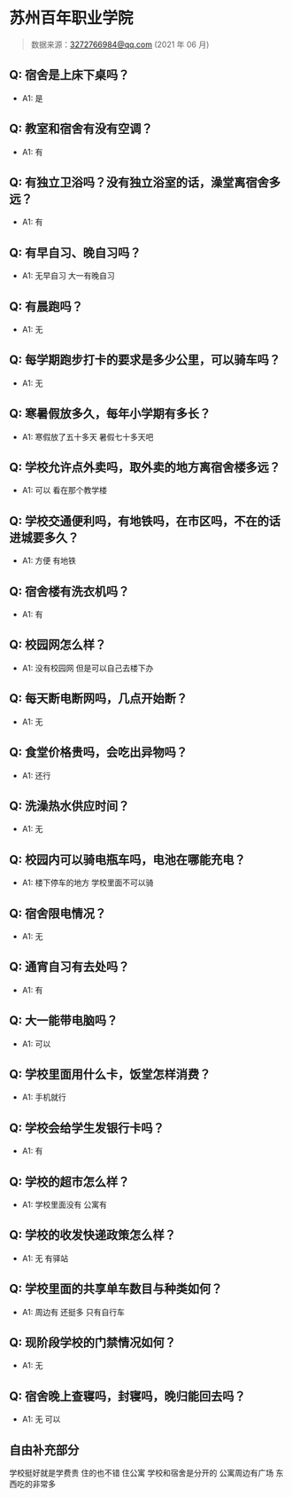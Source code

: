# 苏州百年职业学院

> 数据来源：3272766984@qq.com (2021 年 06 月)

## Q: 宿舍是上床下桌吗？

- A1: 是

## Q: 教室和宿舍有没有空调？

- A1: 有

## Q: 有独立卫浴吗？没有独立浴室的话，澡堂离宿舍多远？

- A1: 有

## Q: 有早自习、晚自习吗？

- A1: 无早自习 大一有晚自习

## Q: 有晨跑吗？

- A1: 无

## Q: 每学期跑步打卡的要求是多少公里，可以骑车吗？

- A1: 无

## Q: 寒暑假放多久，每年小学期有多长？

- A1: 寒假放了五十多天 暑假七十多天吧

## Q: 学校允许点外卖吗，取外卖的地方离宿舍楼多远？

- A1: 可以 看在那个教学楼

## Q: 学校交通便利吗，有地铁吗，在市区吗，不在的话进城要多久？

- A1: 方便 有地铁

## Q: 宿舍楼有洗衣机吗？

- A1: 有

## Q: 校园网怎么样？

- A1: 没有校园网 但是可以自己去楼下办

## Q: 每天断电断网吗，几点开始断？

- A1: 无

## Q: 食堂价格贵吗，会吃出异物吗？

- A1: 还行

## Q: 洗澡热水供应时间？

- A1: 无

## Q: 校园内可以骑电瓶车吗，电池在哪能充电？

- A1: 楼下停车的地方 学校里面不可以骑

## Q: 宿舍限电情况？

- A1: 无

## Q: 通宵自习有去处吗？

- A1: 有

## Q: 大一能带电脑吗？

- A1: 可以

## Q: 学校里面用什么卡，饭堂怎样消费？

- A1: 手机就行

## Q: 学校会给学生发银行卡吗？

- A1: 有

## Q: 学校的超市怎么样？

- A1: 学校里面没有 公寓有

## Q: 学校的收发快递政策怎么样？

- A1: 无 有驿站

## Q: 学校里面的共享单车数目与种类如何？

- A1: 周边有 还挺多 只有自行车

## Q: 现阶段学校的门禁情况如何？

- A1: 无

## Q: 宿舍晚上查寝吗，封寝吗，晚归能回去吗？

- A1: 无 可以

## 自由补充部分

学校挺好就是学费贵 住的也不错 住公寓 学校和宿舍是分开的 公寓周边有广场 东西吃的非常多